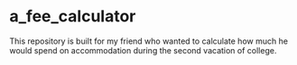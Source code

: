# a_fee_calculator
This repository is built for my friend who wanted to calculate how much he would spend on accommodation during the second vacation of college.
